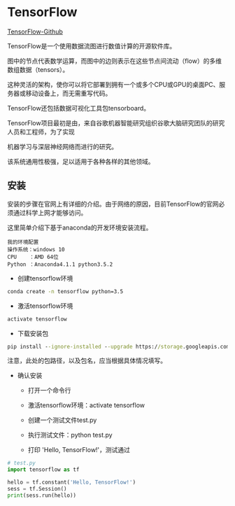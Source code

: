 # TensorFlow

[TensorFlow-Github](https://github.com/tensorflow/tensorflow)

TensorFlow是一个使用数据流图进行数值计算的开源软件库。

图中的节点代表数学运算，而图中的边则表示在这些节点间流动（flow）的多维数组数据（tensors）。

这种灵活的架构，使你可以将它部署到拥有一个或多个CPU或GPU的桌面PC、服务器或移动设备上，而无需重写代码。

TensorFlow还包括数据可视化工具包tensorboard。

TensorFlow项目最初是由，来自谷歌机器智能研究组织谷歌大脑研究团队的研究人员和工程师，为了实现

机器学习与深层神经网络而进行的研究。

该系统通用性极强，足以适用于各种各样的其他领域。

## 安装

安装的步骤在官网上有详细的介绍。由于网络的原因，目前TensorFlow的官网必须通过科学上网才能够访问。

这里简单介绍下基于anaconda的开发环境安装流程。

```
我的环境配置
操作系统：windows 10
CPU    ：AMD 64位
Python ：Anaconda4.1.1 python3.5.2
```

* 创建tensorflow环境

```cmd
conda create -n tensorflow python=3.5
```

* 激活tensorflow环境

```cmd
activate tensorflow
```

* 下载安装包

```cmd
pip install --ignore-installed --upgrade https://storage.googleapis.com/tensorflow/windows/cpu/tensorflow-1.0.0-cp35-cp35m-win_amd64.whl
```

注意，此处的包路径，以及包名，应当根据具体情况填写。

* 确认安装

  * 打开一个命令行

  * 激活tensorflow环境：activate tensorflow

  * 创建一个测试文件test.py

  * 执行测试文件：python test.py

  * 打印 'Hello, TensorFlow!'，测试通过

```py
# test.py
import tensorflow as tf

hello = tf.constant('Hello, TensorFlow!')
sess = tf.Session()
print(sess.run(hello))
```



